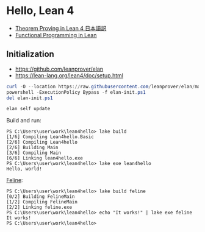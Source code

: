 # Hello, Lean 4

- [Theorem Proving in Lean 4 日本語訳](https://aconite-ac.github.io/theorem_proving_in_lean4_ja/title_page.html)
- [Functional Programming in Lean](https://leanprover.github.io/functional_programming_in_lean/title.html)

## Initialization

- https://github.com/leanprover/elan
- https://lean-lang.org/lean4/doc/setup.html

```ps1
curl -O --location https://raw.githubusercontent.com/leanprover/elan/master/elan-init.ps1
powershell -ExecutionPolicy Bypass -f elan-init.ps1
del elan-init.ps1

elan self update
```

Build and run:

```
PS C:\Users\user\work\lean4hello> lake build
[1/6] Compiling Lean4hello.Basic
[2/6] Compiling Lean4hello
[2/6] Building Main
[3/6] Compiling Main
[6/6] Linking lean4hello.exe
PS C:\Users\user\work\lean4hello> lake exe lean4hello
Hello, world!
```

[Feline](https://leanprover.github.io/functional_programming_in_lean/hello-world/cat.html):

```
PS C:\Users\user\work\lean4hello> lake build feline
[0/2] Building FelineMain
[1/2] Compiling FelineMain
[2/2] Linking feline.exe
PS C:\Users\user\work\lean4hello> echo "It works!" | lake exe feline
It works!
PS C:\Users\user\work\lean4hello>
```
